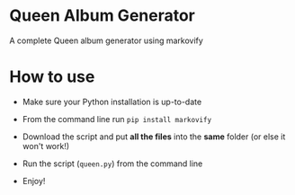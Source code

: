 # Queen Album Generator
A complete Queen album generator using markovify

# How to use

 - Make sure your Python installation is up-to-date
 
 - From the command line run `pip install markovify`
 
 - Download the script and put **all the files** into the **same** folder (or else it won't work!)
 
 - Run the script (`queen.py`) from the command line
 
 - Enjoy!
